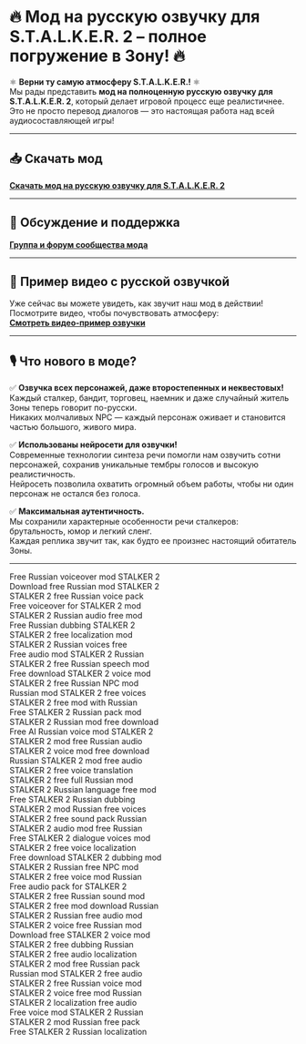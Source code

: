# 🔥 Мод на русскую озвучку для S.T.A.L.K.E.R. 2 – полное погружение в Зону! 🔥

⚛️ **Верни ту самую атмосферу S.T.A.L.K.E.R.!** ⚛️  
Мы рады представить **мод на полноценную русскую озвучку для S.T.A.L.K.E.R. 2**, который делает игровой процесс еще реалистичнее.  
Это не просто перевод диалогов — это настоящая работа над всей аудиосоставляющей игры!

---

## 📥 **Скачать мод**
[**Скачать мод на русскую озвучку для S.T.A.L.K.E.R. 2**]()

---

## 📢 **Обсуждение и поддержка**
[**Группа и форум сообщества мода**](https://vk.com/club228396269)

---

## 🎥 **Пример видео с русской озвучкой**  
Уже сейчас вы можете увидеть, как звучит наш мод в действии!  
Посмотрите видео, чтобы почувствовать атмосферу:  
[**Смотреть видео-пример озвучки**](https://vk.com/video-228396269_456239017)

---

## 🎙 **Что нового в моде?**

✅ **Озвучка всех персонажей, даже второстепенных и неквестовых!**  
Каждый сталкер, бандит, торговец, наемник и даже случайный житель Зоны теперь говорит по-русски.  
Никаких молчаливых NPC — каждый персонаж оживает и становится частью большого, живого мира.

✅ **Использованы нейросети для озвучки!**  
Современные технологии синтеза речи помогли нам озвучить сотни персонажей, сохранив уникальные тембры голосов и высокую реалистичность.  
Нейросеть позволила охватить огромный объем работы, чтобы ни один персонаж не остался без голоса.

✅ **Максимальная аутентичность.**  
Мы сохранили характерные особенности речи сталкеров: брутальность, юмор и легкий сленг.  
Каждая реплика звучит так, как будто ее произнес настоящий обитатель Зоны.

---

Free Russian voiceover mod STALKER 2  
Download free Russian mod STALKER 2  
STALKER 2 free Russian voice pack  
Free voiceover for STALKER 2 mod  
STALKER 2 Russian audio free mod  
Free Russian dubbing STALKER 2  
STALKER 2 free localization mod  
STALKER 2 Russian voices free  
Free audio mod STALKER 2 Russian  
STALKER 2 free Russian speech mod  
Free download STALKER 2 voice mod  
STALKER 2 free Russian NPC mod  
Russian mod STALKER 2 free voices  
STALKER 2 free mod with Russian  
Free STALKER 2 Russian pack mod  
STALKER 2 Russian mod free download  
Free AI Russian voice mod STALKER 2  
STALKER 2 mod free Russian audio  
STALKER 2 voice mod free download  
Russian STALKER 2 mod free audio  
STALKER 2 free voice translation  
STALKER 2 free full Russian mod  
STALKER 2 Russian language free mod  
Free STALKER 2 Russian dubbing  
STALKER 2 mod Russian free voices  
STALKER 2 free sound pack Russian  
STALKER 2 audio mod free Russian  
Free STALKER 2 dialogue voices mod  
STALKER 2 free voice localization  
Free download STALKER 2 dubbing mod  
STALKER 2 Russian free NPC mod  
STALKER 2 free voice mod Russian  
Free audio pack for STALKER 2  
STALKER 2 free Russian sound mod  
STALKER 2 free mod download Russian  
STALKER 2 Russian free audio mod  
STALKER 2 voice free Russian mod  
Download free STALKER 2 voice mod  
STALKER 2 free dubbing Russian  
STALKER 2 free audio localization  
STALKER 2 mod free Russian pack  
Russian mod STALKER 2 free audio  
STALKER 2 free Russian voice mod  
STALKER 2 voice free mod Russian  
STALKER 2 localization free audio  
Free voice mod STALKER 2 Russian  
STALKER 2 mod Russian free pack  
Free STALKER 2 Russian localization  

